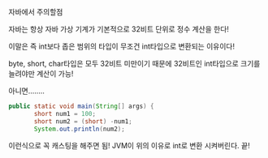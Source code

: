 자바에서 주의할점

자바는 항상 자바 가상 기계가 기본적으로 32비트 단위로 정수 계산을 한다!

이말은 즉 int보다 좁은 범위의 타입이 무조건 int타입으로 변환되는 이유이다!

byte, short, char타입은 모두 32비트 미만이기 때문에 32비트인 int타입으로 크기를 늘려야만 계산이 가능!

아니면........
```java
public static void main(String[] args) {
       short num1 = 100;
       short num2 = (short) -num1;
       System.out.println(num2);
 ```
 이런식으로 꼭 캐스팅을 해주면 됨! JVM이 위의 이유로 int로 변환 시켜버린다.
끝!
